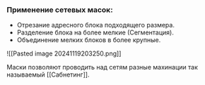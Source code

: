  ### Применение сетевых масок:
 - Отрезание адресного блока подходящего размера.
 - Разделение блока на более мелкие (Сегментация).
 - Объединение мелких блоков в более крупные.

![[Pasted image 20241119203250.png]]


Маски позволяют проводить над сетям разные махинации так называемый [[Сабнетинг]].